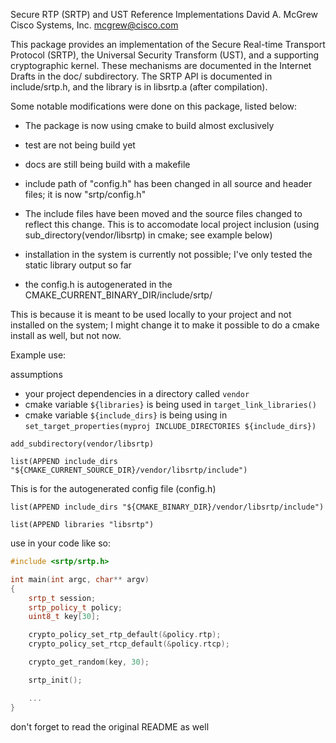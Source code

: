 Secure RTP (SRTP) and UST Reference Implementations
David A. McGrew
Cisco Systems, Inc.
mcgrew@cisco.com


This package provides an implementation of the Secure Real-time
Transport Protocol (SRTP), the Universal Security Transform (UST), and
a supporting cryptographic kernel.  These mechanisms are documented in
the Internet Drafts in the doc/ subdirectory.  The SRTP API is
documented in include/srtp.h, and the library is in libsrtp.a (after
compilation).

Some notable modifications were done on this package, listed below:

* The package is now using cmake to build almost exclusively
 * test are not being build yet
 * docs are still being build with a makefile
 * include path of "config.h" has been changed in all source and header files; it is now "srtp/config.h"

* The include files have been moved and the source files changed to reflect this change. This is to accomodate local project inclusion (using sub_directory(vendor/libsrtp) in cmake; see example below)

* installation in the system is currently not possible; I've only tested the static library output so far

* the config.h is autogenerated in the CMAKE_CURRENT_BINARY_DIR/include/srtp/

This is because it is meant to be used locally to your project and not installed on the system; I might change it to make it possible to do a cmake install as well, but not now.

Example use:

assumptions
* your project dependencies in a directory called `vendor`
* cmake variable `${libraries}` is being used in `target_link_libraries()`
* cmake variable `${include_dirs}` is being using in `set_target_properties(myproj INCLUDE_DIRECTORIES ${include_dirs})`

`add_subdirectory(vendor/libsrtp)`

`list(APPEND include_dirs "${CMAKE_CURRENT_SOURCE_DIR}/vendor/libsrtp/include")`

This is for the autogenerated config file (config.h)

`list(APPEND include_dirs "${CMAKE_BINARY_DIR}/vendor/libsrtp/include")`

`list(APPEND libraries "libsrtp")`

use in your code like so:

```C++
#include <srtp/srtp.h>

int main(int argc, char** argv)
{
	srtp_t session;
	srtp_policy_t policy;
	uint8_t key[30];

	crypto_policy_set_rtp_default(&policy.rtp);
	crypto_policy_set_rtcp_default(&policy.rtcp);

	crypto_get_random(key, 30);

	srtp_init();

	...
}
```

don't forget to read the original README as well
